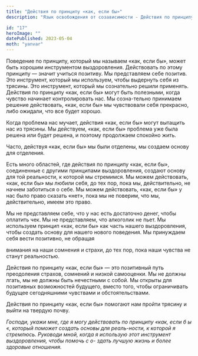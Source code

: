```yaml
---
title: "Действия по принципу «как, если бы»"
description: "Язык освобождения от созависимости - Действия по принципу «как, если бы»"

id: "17"
heroImage: ""
datePublished: 2023-05-04
moth: "yanvar"
---
```


Поведение по принципу, который мы называем «как, если бы», может быть хорошим
инструментом выздоровления. Действовать по этому принципу — значит учиться
позитиву. Мы представляем себе позитив. Это инструмент, который мы используем,
чтобы выдернуть себя из трясины. Это инструмент, который мы сознательно решили
применять. Действия по принципу «как, если бы» могут быть полезными, когда
чувство начинает контролировать нас. Мы созна-тельно принимаем решение
действовать, «как, если бы» мы чувствовали себя прекрасно, либо ожидали, что
все будет хорошо.

Когда проблема нас мучает, действия «как, если бы» могут вытащить нас из
трясины. Мы действуем, «как, если бы» проблема уже была решена или будет
решена, и поэтому продолжаем спокойно жить.

Часто, действуя «как, если бы» мы были отделены, мы создаем основу для
отделения.

Есть много областей, где действия по принципу «как, если бы», соединенные с
другими принципами выздоровления, создают основу для той реальности, к которой
мы стремимся. Мы можем действовать, «как, если бы» мы любили себя, до тех пор,
пока мы, действительно, не начнем заботиться о себе. Мы можем действовать,
«как, если бы» у нас было право сказать «нет», пока мы не поверим, что мы,
действительно, имеем это право.

Мы не представляем себе, что у нас есть достаточно денег, чтобы оплатить чек.
Мы не представляем, что алкоголик не пьет. Мы используем принцип «как, если
бы» как часть нашего выздоровления, чтобы создать основу для нашего нового
поведения. Мы принуждаем себя вести позитивно, не обращая

внимания на наши сомнения и страхи, до тех пор, пока наши чувства не станут
реальностью.

Действия по принципу «как, если бы» — это позитивный путь преодоления страхов,
сомнений и низкой самооценки. Мы не должны лгать, мы не должны быть нечестными
с собой. Мы открыты для позитивных возможностей будущего, вместо того, чтобы
ограничивать будущее сегодняшними чувствами и обстоятельствами.

Действия по принципу «как, если бы» помогают нам пройти трясину и выйти на
твердую почву.

_Господи,_ _укажи_ _мне,_ _где_ _я_ _могу_ _действовать_ _по_ _принципу_
_«как,_ _если_ _б_ _ы_ _«,_ _который_ _поможет_ _создать_ _основы_ _для_
_реаль-ности,_ _к_ _которой_ _я_ _стремлюсь._ _Руководи_ _мной,_ _когда_ _я_
_использую_ _этот_ _инструмент_ _выздоровления,_ _чтобы_ _помочь_ _с_ _о-
здать_ _лучшую_ _жизнь_ _и_ _более_ _здоровые_ _отношения._
